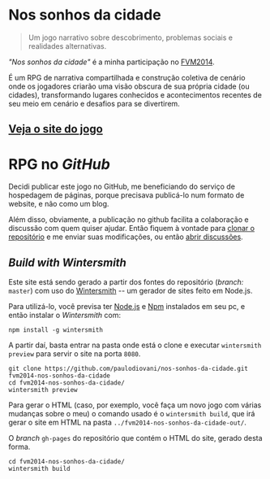 # Nos sonhos da cidade

> Um jogo narrativo sobre descobrimento, problemas sociais e realidades alternativas.

_"Nos sonhos da cidade"_ é a minha participação no [FVM2014](http://blog.diovani.com/post/78224829898/temas-e-metas-alternativas-para-o-fvm2014).

É um RPG de narrativa compartilhada e construção coletiva de cenário onde os jogadores criarão uma visão obscura de sua própria cidade (ou cidades), transformando lugares conhecidos e acontecimentos recentes  de seu meio em cenário e desafios para se divertirem.

## [Veja o site do jogo](http://paulodiovani.github.io/nos-sonhos-da-cidade/)

# RPG no _GitHub_

Decidi publicar este jogo no GitHub, me beneficiando do serviço de hospedagem de páginas, porque precisava publicá-lo num formato de website, e não como um blog.

Além disso, obviamente, a publicação no github facilita a colaboração e discussão com quem quiser ajudar. Então fiquem à vontade para [clonar o repositório](https://github.com/paulodiovani/nos-sonhos-da-cidade/) e me enviar suas modificações, ou então [abrir discussões](https://github.com/paulodiovani/nos-sonhos-da-cidade/issues).

## _Build with Wintersmith_

Este site está sendo gerado a partir dos fontes do repositório (_branch:_ `master`) com uso do [Wintersmith](http://wintersmith.io/) -- um gerador de sites feito em Node.js.

Para utilizá-lo, você previsa ter [Node.js](http://nodejs.org) e [Npm](http://npmjs.org) instalados em seu pc, e então instalar o _Wintersmith_ com:

    npm install -g wintersmith

A partir daí, basta entrar na pasta onde está o clone e executar `wintersmith preview` para servir o site na porta `8080`.

    git clone https://github.com/paulodiovani/nos-sonhos-da-cidade.git fvm2014-nos-sonhos-da-cidade
    cd fvm2014-nos-sonhos-da-cidade/
    wintersmith preview

Para gerar o HTML (caso, por exemplo, você faça um novo jogo com várias mudanças sobre o meu) o comando usado é o `wintersmith build`, que irá gerar o site em HTML na pasta `../fvm2014-nos-sonhos-da-cidade-out/`.

O _branch_ `gh-pages` do repositório que contém o HTML do site, gerado desta forma.

    cd fvm2014-nos-sonhos-da-cidade/
    wintersmith build
